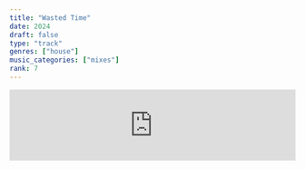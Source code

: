 ```yaml
---
title: "Wasted Time"
date: 2024
draft: false
type: "track"
genres: ["house"]
music_categories: ["mixes"]
rank: 7
---
```

<iframe width="100%" height="125" scrolling="no" frameborder="no" allow="autoplay" src="https://w.soundcloud.com/player/?url=https%3A//api.soundcloud.com/tracks/1825102770&color=%23ff5500&auto_play=false&hide_related=false&show_comments=true&show_user=true&show_reposts=false&show_teaser=true"></iframe>